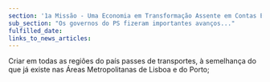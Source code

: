 ```yaml
---
section: '1a Missão - Uma Economia em Transformação Assente em Contas Equilibradas'
sub_section: "Os governos do PS fizeram importantes avanços..."
fulfilled_date:
links_to_news_articles:
---
```


Criar em todas as regiões do país passes de transportes, à semelhança do que já existe nas Áreas Metropolitanas de Lisboa e do Porto;
